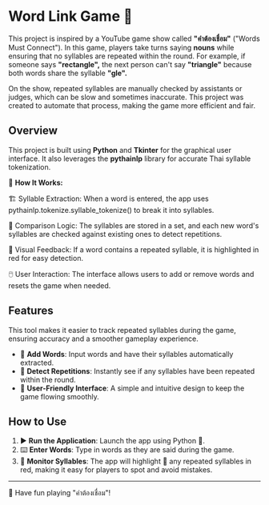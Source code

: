 # Word Link Game 🔗

This project is inspired by a YouTube game show called **"คำต้องเชื่อม"** ("Words Must Connect"). In this game, players take turns saying **nouns** while ensuring that no syllables are repeated within the round. For example, if someone says **"rectangle",** the next person can't say **"triangle"** because both words share the syllable **"gle".**

On the show, repeated syllables are manually checked by assistants or judges, which can be slow and sometimes inaccurate. This project was created to automate that process, making the game more efficient and fair.


## Overview

This project is built using **Python** and **Tkinter** for the graphical user interface. It also leverages the **pythainlp** library for accurate Thai syllable tokenization.

🔧 **How It Works:**

🏗️ Syllable Extraction: When a word is entered, the app uses pythainlp.tokenize.syllable_tokenize() to break it into syllables.

🔄 Comparison Logic: The syllables are stored in a set, and each new word's syllables are checked against existing ones to detect repetitions.

🎨 Visual Feedback: If a word contains a repeated syllable, it is highlighted in red for easy detection.

🖱️ User Interaction: The interface allows users to add or remove words and resets the game when needed.


## Features

This tool makes it easier to track repeated syllables during the game, ensuring accuracy and a smoother gameplay experience.

- 📝 **Add Words**: Input words and have their syllables automatically extracted.
- 🔎 **Detect Repetitions**: Instantly see if any syllables have been repeated within the round.
- 🎨 **User-Friendly Interface**: A simple and intuitive design to keep the game flowing smoothly.


## How to Use

1. ▶️ **Run the Application**: Launch the app using Python 🐍.
2. ⌨️ **Enter Words**: Type in words as they are said during the game.
3. 🚨 **Monitor Syllables**: The app will highlight 🔴 any repeated syllables in red, making it easy for players to spot and avoid mistakes.

---


🎉 Have fun playing "คำต้องเชื่อม"!

